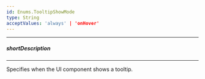 ```yaml
---
id: Enums.TooltipShowMode
type: String
acceptValues: 'always' | 'onHover'
---
```

---
##### shortDescription
<!-- Description goes here -->

---
<!-- Description goes here -->
Specifies when the UI component shows a tooltip.